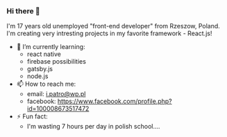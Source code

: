 ### Hi there 👋

I'm 17 years old unemployed "front-end developer" from Rzeszow, Poland. I'm creating very intresting projects in my favorite framework - React.js!

- 🌱 I’m currently learning:
  - react native 
  - firebase possibilities 
  - gatsby.js
  - node.js
- 📫 How to reach me: 
  - email: i.patro@wp.pl
  - facebook: https://www.facebook.com/profile.php?id=100008673517472
- ⚡ Fun fact: 
  - I'm wasting 7 hours per day in polish school....

